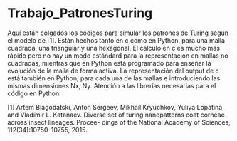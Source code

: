 # Trabajo_PatronesTuring

Aquí están colgados los códigos para simular los patrones de Turing según el modelo de [1]. Están hechos tanto en c como en Python, para una malla cuadrada, una triangular y una hexagonal. El cálculo en c es mucho más rápido pero no hay un modo estándard para la representación en mallas no cuadradas, mientras que en Python está programado para enseñar la evolución de la malla de forma activa. La representación del output de c está también en Python, para cada una de las mallas e introduciendo las mismas dimensiones Nx, Ny. Atención a las librerías necesarias para el código en Python.

[1] Artem Blagodatski, Anton Sergeev, Mikhail Kryuchkov, Yuliya Lopatina, and Vladimir L.
Katanaev. Diverse set of turing nanopatterns coat corneae across insect lineages. Procee-
dings of the National Academy of Sciences, 112(34):10750–10755, 2015.